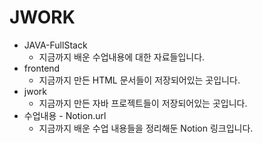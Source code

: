 # JWORK

- JAVA-FullStack
  - 지금까지 배운 수업내용에 대한 자료들입니다.
- frontend
  - 지금까지 만든 HTML 문서들이 저장되어있는 곳입니다.
- jwork
  - 지금까지 만든 자바 프로젝트들이 저장되어있는 곳입니다.
- 수업내용 - Notion.url
  - 지금까지 배운 수업 내용들을 정리해둔 Notion 링크입니다.